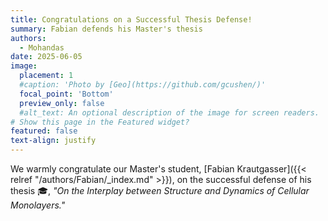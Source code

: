 ```yaml
---
title: Congratulations on a Successful Thesis Defense!
summary: Fabian defends his Master's thesis
authors:
  - Mohandas
date: 2025-06-05
image:
  placement: 1
  #caption: 'Photo by [Geo](https://github.com/gcushen/)'
  focal_point: 'Bottom'
  preview_only: false
  #alt_text: An optional description of the image for screen readers.
# Show this page in the Featured widget?
featured: false
text-align: justify
---
```


<!--more-->
 
We warmly congratulate our Master's student, [Fabian Krautgasser]({{< relref "/authors/Fabian/_index.md" >}}), on the successful defense of his thesis :mortar_board:, *"On the Interplay between Structure and Dynamics of Cellular Monolayers."*